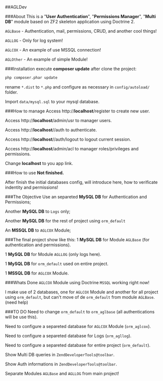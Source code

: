 ##AGLDev

###About
This is a "<b>User Authentication</b>", "<b>Permissions Manager</b>", "<b>Multi DB</b>" module based on ZF2 skeleton application using Doctrine 2.

`AGLBase` - Authentication, mail, permissions, CRUD, and another cool things!

`AGLLOG` - Only for log system!

`AGLCOX` - An example of use MSSQL connection!

`AGLOther` - An example of simple Module!

###Installation
execute <b>composer update</b> after clone the project:
```sh
php composer.phar update
```

rename `*.dist` to `*.php` and configure as necessary in `config/autoload/` folder.

Import `data/mysql.sql` to your mysql database.

###How to manage
Access http://<b>localhost</b>/register to create new user.

Access http://<b>localhost</b>/admin/usr to manager users.

Access http://<b>localhost</b>//auth to authenticate.

Access http://<b>localhost</b>//auth/logout to logout current session.

Access http://<b>localhost</b>/admin/acl to manager roles/privileges and permissions.

Change <b>localhost</b> to you app link.

###How to use
<b>Not finished.</b>

After finish the initial databases config, will introduce here, how to verificate indentity and permissions! 

###The Objective
Use an separeted <b>MySQL DB</b> for Authentication and Permissions;

Another <b>MySQL DB</b> to `Logs` only;

Another <b>MySQL DB</b> for the rest of project using `orm_default`

An <b>MSSQL DB</b> to `AGLCOX` Module;

###The final project show like this:
1 <b>MySQL DB</b> for Module `AGLBase` (for authentication and permissions).

1 <b>MySQL DB</b> for Module `AGLLOG` (only logs here).

1 <b>MySQL DB</b> for `orm_default` used on entire project.

1 <b>MSSQL DB</b> for `AGLCOX` Module.

###Whats Done
`AGLCOX` Module using Doctrine `MSSQL` working right now!

I make use of 2 databases, one for `AGLCOX` Module and another for all project using `orm_default`, but can't move of de `orm_default` from module `AGLBase`. (need help)

###TO DO
Need to change `orm_default` to `orm_aglbase` (all authentications will be use this).

Need to configure a separeted database for `AGLCOX` Module (`orm_aglcox`).

Need to configure a separeted database for Logs (`orm_agllog`).

Need to configure a separeted database for entire project (`orm_default`).

Show Multi DB queries in `ZendDeveloperTools@toolbar`.

Show Auth informations in `ZendDeveloperTools@toolbar`.

Separate Modules `AGLBase` and `AGLLOG` from main project!